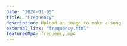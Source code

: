 ```yaml
---
date: "2024-01-05"
title: "Frequency"
description: Upload an image to make a song
external_link: "frequency.html"
featuredMp4: frequency.mp4
---
```


